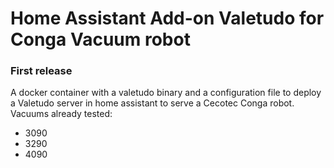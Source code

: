# Home Assistant Add-on Valetudo for Conga Vacuum robot

### First release
A docker container with a valetudo binary and a configuration file to deploy a Valetudo server in home assistant to serve a Cecotec Conga robot. Vacuums already tested:
- 3090
- 3290
- 4090